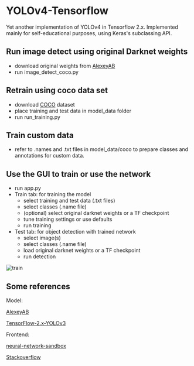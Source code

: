 # YOLOv4-Tensorflow

Yet another implementation of YOLOv4 in Tensorflow 2.x. Implemented mainly for self-educational purposes, using Keras's subclassing API.

## Run image detect using original Darknet weights

- download original weights from [AlexeyAB](https://github.com/AlexeyAB/darknet/releases/download/darknet_yolo_v3_optimal/yolov4.weights)
- run image_detect_coco.py

## Retrain using coco data set

- download [COCO](https://cocodataset.org/#home) dataset
- place training and test data in model_data folder
- run run_training.py

## Train custom data

- refer to .names and .txt files in model_data/coco to prepare classes and annotations for custom data.

## Use the GUI to train or use the network

- run app.py
- Train tab: for training the model
  - select training and test data (.txt files)
  - select classes (.name file)
  - (optional) select original darknet weights or a TF checkpoint
  - tune training settings or use defaults
  - run training
- Test tab: for object detection with trained network
  - select image(s)
  - select classes (.name file)
  - load original darknet weights or a TF checkpoint
  - run detection

![train](/res/train.png)

## Some references

Model:

[AlexeyAB](https://github.com/AlexeyAB/darknet)

[TensorFlow-2.x-YOLOv3](https://github.com/pythonlessons/TensorFlow-2.x-YOLOv3)

Frontend:

[neural-network-sandbox](https://github.com/seanwu1105/neural-network-sandbox)

[Stackoverflow](https://stackoverflow.com/questions/48425316/how-to-create-pyqt-properties-dynamically/48432653#48432653)

